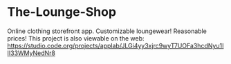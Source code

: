 # The-Lounge-Shop
Online clothing storefront app.
Customizable loungewear! Reasonable prices!
This project is also viewable on the web: https://studio.code.org/projects/applab/JLGi4yy3xjrc9wyT7UOFa3hcdNyu1III33WMyNedNr8

